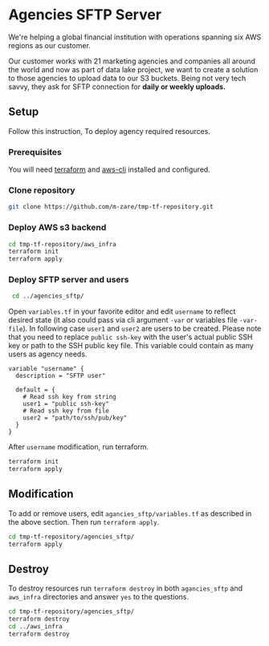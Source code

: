 # Agencies SFTP Server

We're helping a global financial institution with operations spanning six AWS regions as our customer.

Our customer works with 21 marketing agencies and companies all around the world and now as part of data lake project, we want to create a solution to those agencies to upload data to our S3 buckets. Being not very tech savvy, they ask for SFTP connection for **daily or weekly uploads.**

## Setup

Follow this instruction, To deploy agency required resources.

### Prerequisites

You will need [terraform](https://learn.hashicorp.com/tutorials/terraform/install-cli?in=terraform/aws-get-started) and [aws-cli](https://docs.aws.amazon.com/cli/latest/userguide/cli-chap-install.html) installed and configured.

### Clone repository

```bash
git clone https://github.com/m-zare/tmp-tf-repository.git
```

### Deploy AWS s3 backend

```bash
cd tmp-tf-repository/aws_infra
terraform init
terraform apply
```

### Deploy SFTP server and users

```bash
 cd ../agencies_sftp/
```

Open `variables.tf` in your favorite editor and edit `username` to reflect desired state (it also could pass via cli argument `-var` or variables file `-var-file`).
In following case `user1` and `user2` are users to be created. Please note that you need to replace `public ssh-key` with the user's actual public SSH key or path to the SSH public key file.
This variable could contain as many users as agency needs.

```text
variable "username" {
  description = "SFTP user"

  default = {
    # Read ssh key from string
    user1 = "public ssh-key"
    # Read ssh key from file
    user2 = "path/to/ssh/pub/key"
  }
}
```

After `username` modification, run terraform.

```bash
terraform init
terraform apply
```

## Modification

To add or remove users, edit `agancies_sftp/variables.tf` as described in the above section. Then run `terraform apply`.

```bash
cd tmp-tf-repository/agencies_sftp/
terraform apply 
```

## Destroy

To destroy resources run `terraform destroy` in both `agancies_sftp` and `aws_infra` directories and answer `yes` to the questions.

```bash
cd tmp-tf-repository/agencies_sftp/
terraform destroy
cd ../aws_infra
terraform destroy
```
